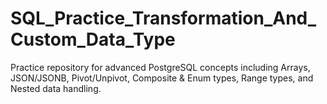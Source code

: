 # SQL_Practice_Transformation_And_Custom_Data_Type
Practice repository for advanced PostgreSQL concepts including Arrays, JSON/JSONB, Pivot/Unpivot, Composite &amp; Enum types, Range types, and Nested data handling.
